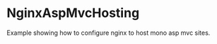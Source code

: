 NginxAspMvcHosting
==================

Example showing how to configure nginx to host mono asp mvc sites.
